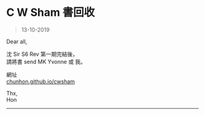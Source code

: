 # C W Sham 書回收
> 13-10-2019

Dear all,  

沈 Sir S6 Rev 第一期完結後，  
請將書 send MK Yvonne 或 我。

網址  
[chunhon.github.io/cwsham](chunhon.github.io/cwsham)

Thx,  
Hon

***
